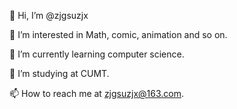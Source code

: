 👋 Hi, I’m @zjgsuzjx

👀 I’m interested in Math, comic, animation and so on.

🌱 I’m currently learning computer science.

💞️ I’m studying at CUMT.

📫 How to reach me at zjgsuzjx@163.com.
